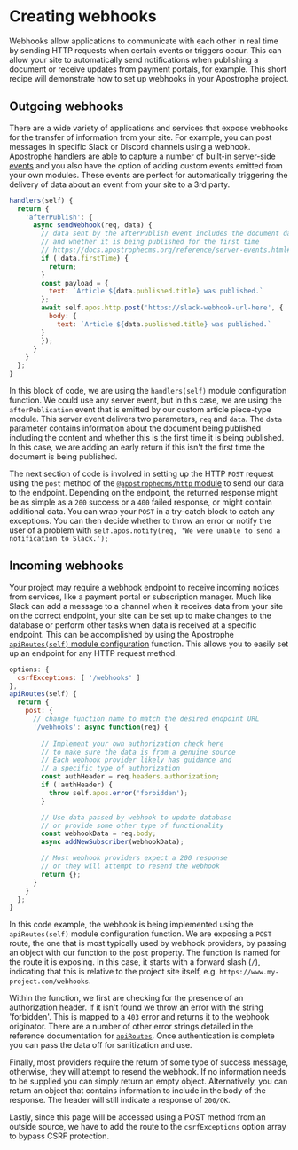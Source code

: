 # Creating webhooks

Webhooks allow applications to communicate with each other in real time by sending HTTP requests when certain events or triggers occur. This can allow your site to automatically send notifications when publishing a document or receive updates from payment portals, for example. This short recipe will demonstrate how to set up webhooks in your Apostrophe project.

## Outgoing webhooks

There are a wide variety of applications and services that expose webhooks for the transfer of information from your site. For example, you can post messages in specific Slack or Discord channels using a webhook. Apostrophe [handlers](/reference/module-api/module-overview.html#handlers-self) are able to capture a number of built-in [server-side events](../reference/server-events.md) and you also have the option of adding custom events emitted from your own modules. These events are perfect for automatically triggering the delivery of data about an event from your site to a 3rd party.

<AposCodeBlock>

```javascript
handlers(self) {
  return {
    'afterPublish': {
      async sendWebhook(req, data) {
        // data sent by the afterPublish event includes the document data 
        // and whether it is being published for the first time
        // https://docs.apostrophecms.org/reference/server-events.html#afterpublish
        if (!data.firstTime) {
          return;
        }
        const payload = {
          text: `Article ${data.published.title} was published.`
        };
        await self.apos.http.post('https://slack-webhook-url-here', {
          body: {
            text: `Article ${data.published.title} was published.`
        }
        });
      }
    }
  };
}
```
  <template v-slot:caption>
    /modules/article/index.js
    </template>

</AposCodeBlock>

In this block of code, we are using the `handlers(self)` module configuration function. We could use any server event, but in this case, we are using the `afterPublication` event that is emitted by our custom article piece-type module. This server event delivers two parameters, `req` and `data`. The `data` parameter contains information about the document being published including the content and whether this is the first time it is being published. In this case, we are adding an early return if this isn't the first time the document is being published.

The next section of code is involved in setting up the HTTP `POST` request using the `post` method of the [`@apostrophecms/http` module](https://docs.apostrophecms.org/reference/modules/http.html#async-post-url-options) to send our data to the endpoint. Depending on the endpoint, the returned response might be as simple as a `200` success or a `400` failed response, or might contain additional data. You can wrap your `POST` in a try-catch block to catch any exceptions. You can then decide whether to throw an error or notify the user of a problem with `self.apos.notify(req, 'We were unable to send a notification to Slack.');`

## Incoming webhooks

Your project may require a webhook endpoint to receive incoming notices from services, like a payment portal or subscription manager. Much like Slack can add a message to a channel when it receives data from your site on the correct endpoint, your site can be set up to make changes to the database or perform other tasks when data is received at a specific endpoint. This can be accomplished by using the Apostrophe [`apiRoutes(self)` module configuration](https://docs.apostrophecms.org/reference/module-api/module-overview.html#apiroutes-self) function. This allows you to easily set up an endpoint for any HTTP request method.

<AposCodeBlock>

```javascript
options: {
  csrfExceptions: [ '/webhooks' ]
},
apiRoutes(self) {
  return {
    post: {
      // change function name to match the desired endpoint URL
      '/webhooks': async function(req) {
        
        // Implement your own authorization check here
        // to make sure the data is from a genuine source
        // Each webhook provider likely has guidance and 
        // a specific type of authorization
        const authHeader = req.headers.authorization;
        if (!authHeader) {
          throw self.apos.error('forbidden');
        }

        // Use data passed by webhook to update database
        // or provide some other type of functionality
        const webhookData = req.body;
        async addNewSubscriber(webhookData);

        // Most webhook providers expect a 200 response
        // or they will attempt to resend the webhook
        return {};
      }
    }
  };
}
```
  <template v-slot:caption>
    /modules/subscription/index.js
  </template>

</AposCodeBlock>

In this code example, the webhook is being implemented using the `apiRoutes(self)` module configuration function. We are exposing a `POST` route, the one that is most typically used by webhook providers, by passing an object with our function to the `post` property. The function is named for the route it is exposing. In this case, it starts with a forward slash (`/`), indicating that this is relative to the project site itself, e.g. `https://www.my-project.com/webhooks`.

Within the function, we first are checking for the presence of an authorization header. If it isn't found we throw an error with the string 'forbidden'. This is mapped to a `403` error and returns it to the webhook originator. There are a number of other error strings detailed in the reference documentation for [`apiRoutes`](https://docs.apostrophecms.org/reference/module-api/module-overview.html#returning-error-codes). Once authentication is complete you can pass the data off for sanitization and use.

Finally, most providers require the return of some type of success message, otherwise, they will attempt to resend the webhook. If no information needs to be supplied you can simply return an empty object. Alternatively, you can return an object that contains information to include in the body of the response. The header will still indicate a response of `200/OK`.

Lastly, since this page will be accessed using a POST method from an outside source, we have to add the route to the `csrfExceptions` option array to bypass CSRF protection.